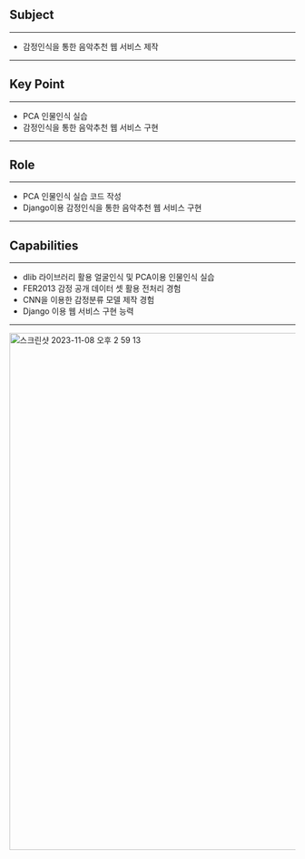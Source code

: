 ## Subject

---

- 감정인식을 통한 음악추천 웹 서비스 제작 

---

## Key Point

---

- PCA 인물인식 실습
- 감정인식을 통한 음악추천 웹 서비스 구현

---

## Role

---

- PCA 인물인식 실습 코드 작성
- Django이용 감정인식을 통한 음악추천 웹 서비스 구현

---

## **Capabilities**

---

- dlib 라이브러리 활용 얼굴인식 및 PCA이용 인물인식 실습
- FER2013 감정 공개 데이터 셋 활용 전처리 경험
- CNN을 이용한 감정분류 모델 제작 경험
- Django 이용 웹 서비스 구현 능력

---

<img width="909" alt="스크린샷 2023-11-08 오후 2 59 13" src="https://github.com/actorjung/Pattern-recognition/assets/112843229/c9f6bbba-2fe4-49c2-939a-3f2738b23898">

